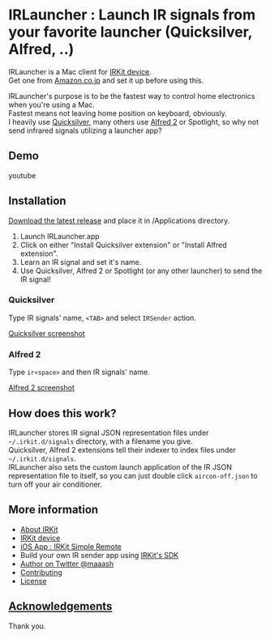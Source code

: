 IRLauncher : Launch IR signals from your favorite launcher (Quicksilver, Alfred, ..)
====================================================================================

IRLauncher is a Mac client for [IRKit device](github.com/irkit/device).  
Get one from [Amazon.co.jp](http://www.amazon.co.jp/gp/product/B00H91KK26) and set it up before using this.

IRLauncher's purpose is to be the fastest way to control home electronics when you're using a Mac.  
Fastest means not leaving home position on keyboard, obviously.  
I heavily use [Quicksilver](http://qsapp.com/), many others use [Alfred 2](http://www.alfredapp.com/) or Spotlight, so why not send infrared signals utilizing a launcher app?

## Demo

youtube

## Installation

[Download the latest release](https://github.com/irkit/osx-launcher/releases) and place it in /Applications directory.

1. Launch IRLauncher.app
1. Click on either "Install Quicksilver extension" or "Install Alfred extension".
1. Learn an IR signal and set it's name.
1. Use Quicksilver, Alfred 2 or Spotlight (or any other launcher) to send the IR signal!

### Quicksilver

Type IR signals' name, `<TAB>` and select `IRSender` action.

[Quicksilver screenshot](Web/quicksilver.png)

### Alfred 2

Type `ir<space>` and then IR signals' name.

[Alfred 2 screenshot](Web/alfred2.png)

## How does this work?

IRLauncher stores IR signal JSON representation files under `~/.irkit.d/signals` directory, with a filename you give.  
Quicksilver, Alfred 2 extensions tell their indexer to index files under `~/.irkit.d/signals`.  
IRLauncher also sets the custom launch application of the IR JSON representation file to itself, so you can just double click `aircon-off.json` to turn off your air conditioner.

## More information

* [About IRKit](http://getirkit.com/)
* [IRKit device](http://github.com/irkit/device)
* [iOS App : IRKit Simple Remote](https://itunes.apple.com/app/irkit-simple-remote/id778790928?l=ja&ls=1&mt=8)
* Build your own IR sender app using [IRKit's SDK](https://github.com/irkit/ios-sdk)
* [Author on Twitter @maaash](http://twitter.com/maaash)
* [Contributing](https://github.com/irkit/ios-sdk/blob/master/Contributing.md)
* [License](https://github.com/irkit/osx-launcher/blob/master/LICENSE)

## [Acknowledgements](https://github.com/irkit/osx-launcher/blob/master/Pods/Pods-acknowledgements.markdown)

Thank you.
